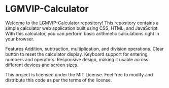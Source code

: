 # LGMVIP-Calculator
Welcome to the LGMVIP-Calculator repository!
This repository contains a simple calculator web application built using CSS, HTML, and JavaScript.
With this calculator, you can perform basic arithmetic calculations right in your browser.

Features
Addition, subtraction, multiplication, and division operations.
Clear button to reset the calculator display.
Keyboard support for entering numbers and operators.
Responsive design, making it usable across different devices and screen sizes.

This project is licensed under the MIT License. Feel free to modify and distribute this code as per the terms of the license.

